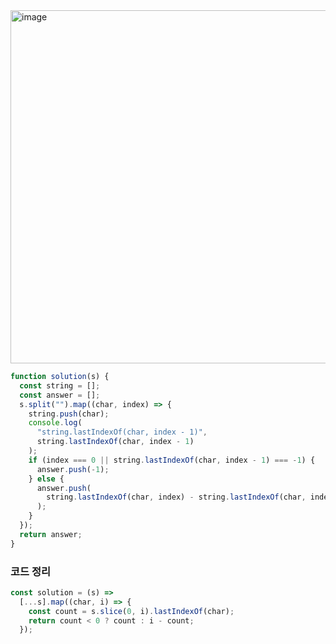 <img width="565" alt="image" src="https://user-images.githubusercontent.com/39263149/235342169-4f47c603-6174-416c-8cc8-655f95c6d195.png">

```javascript
function solution(s) {
  const string = [];
  const answer = [];
  s.split("").map((char, index) => {
    string.push(char);
    console.log(
      "string.lastIndexOf(char, index - 1)",
      string.lastIndexOf(char, index - 1)
    );
    if (index === 0 || string.lastIndexOf(char, index - 1) === -1) {
      answer.push(-1);
    } else {
      answer.push(
        string.lastIndexOf(char, index) - string.lastIndexOf(char, index - 1)
      );
    }
  });
  return answer;
}
```

### 코드 정리

```javascript
const solution = (s) =>
  [...s].map((char, i) => {
    const count = s.slice(0, i).lastIndexOf(char);
    return count < 0 ? count : i - count;
  });
```
